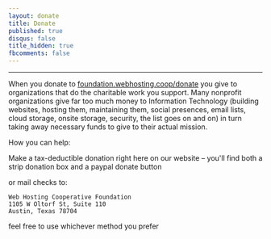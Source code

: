 ```yaml
---
layout: donate 
title: Donate 
published: true
disqus: false 
title_hidden: true
fbcomments: false
---
```


_____________________
When you donate to [foundation.webhosting.coop/donate](http://foundation.webhosting.coop/donate) you give to organizations that do the charitable work you support.  Many nonprofit organizations give far too much money to Information Technology (building websites, hosting them, maintaining them, social presences, email lists, cloud storage, onsite storage, security, the list goes on and on) in turn taking away necessary funds to give to their actual mission.  

How you can help:

Make a tax-deductible donation right here on our website – you'll find both a strip donation box and a paypal donate button

or mail checks to:

	Web Hosting Cooperative Foundation
	1105 W Oltorf St, Suite 110
	Austin, Texas 78704

feel free to use whichever method you prefer 
